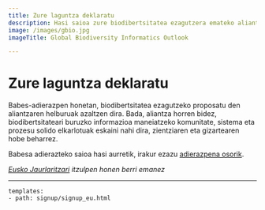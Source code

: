 ```yaml
---
title: Zure laguntza deklaratu
description: Hasi saioa zure biodibertsitatea ezagutzera emateko aliantza egiteko
image: /images/gbio.jpg
imageTitle: Global Biodiversity Informatics Outlook

---
```

# Zure laguntza deklaratu

Babes-adierazpen honetan, biodibertsitatea ezagutzeko proposatu den aliantzaren helburuak azaltzen dira. Bada, aliantza horren bidez, biodibertsitateari buruzko informazioa maneiatzeko komunitate, sistema eta prozesu solido elkarlotuak eskaini nahi dira, zientziaren eta gizartearen hobe beharrez.

Babesa adierazteko saioa hasi aurretik, irakur ezazu [adierazpena osorik](../shared-ambitions/).

_[Eusko Jaurlaritzari](http://www.euskadi.eus/hasiera) itzulpen honen berri emanez_

------

```styledYaml
templates:
- path: signup/signup_eu.html 
```